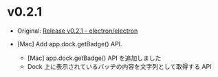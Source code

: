 # v0.2.1

* Original: [Release v0.2.1 - electron/electron](https://github.com/electron/electron/releases/tag/v0.2.1)

* [Mac] Add app.dock.getBadge() API.
  * [Mac] app.dock.getBadge() API を追加しました
  * Dock 上に表示されているバッヂの内容を文字列として取得する API
